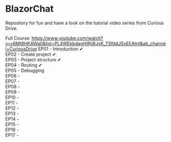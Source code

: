 # BlazorChat
Repository for fun and have a look on the tutorial video series from Curious Drive.


Full Course: https://www.youtube.com/watch?v=v6Mt8HKAWa0&list=PL4WEkbdagHIRjjBJvK_TSfddJSvEEAtnt&ab_channel=CuriousDrive
EP01 - Introduction ✔  
EP02 - Create project ✔  
EP03 - Project structure ✔  
EP04 - Routing ✔  
EP05 - Debugging  
EP06 -  
EP07 -  
EP08 -  
EP09 -  
EP10 -  
EP11 -  
EP12 -  
EP13 -  
EP14 -  
EP15 -  
EP16 -  
EP17 -  
